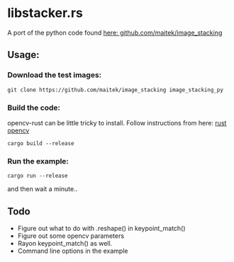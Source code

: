 # libstacker.rs
A port of the python code found [here: github.com/maitek/image_stacking](https://github.com/maitek/image_stacking) 

## Usage:
### Download the test images:

```git clone https://github.com/maitek/image_stacking image_stacking_py```

### Build the code:
opencv-rust can be little tricky to install. Follow instructions from here: [rust opencv](https://crates.io/crates/opencv)

```cargo build --release```

### Run the example:

```cargo run --release```

and then wait a minute..


## Todo

* Figure out what to do with .reshape() in keypoint_match()
* Figure out some opencv parameters
* Rayon keypoint_match() as well.
* Command line options in the example

